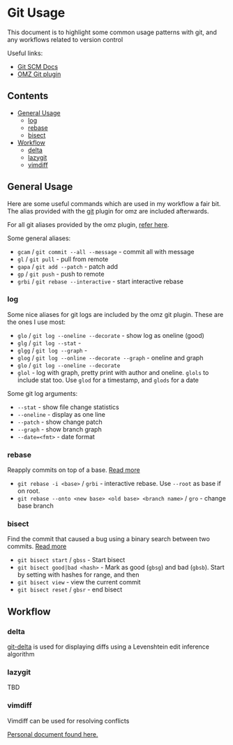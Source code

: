 # Git Usage

This document is to highlight some common usage patterns with git, and any workflows related to version control

Useful links:

- [Git SCM Docs](https://git-scm.com/docs)
- [OMZ Git plugin](https://github.com/ohmyzsh/ohmyzsh/tree/master/plugins/git)

## Contents

<!-- vim-md-toc format=bullets ignore=^Contents$ -->
* [General Usage](#general-usage)
  * [log](#log)
  * [rebase](#rebase)
  * [bisect](#bisect)
* [Workflow](#workflow)
  * [delta](#delta)
  * [lazygit](#lazygit)
  * [vimdiff](#vimdiff)
<!-- vim-md-toc END -->

## General Usage

Here are some useful commands which are used in my workflow a fair bit. The alias provided with the [git](https://github.com/ohmyzsh/ohmyzsh/blob/master/plugins/git/git.plugin.zsh) plugin for omz are included afterwards.

For all git aliases provided by the omz plugin, [refer here](https://github.com/ohmyzsh/ohmyzsh/tree/master/plugins/git).

Some general aliases:

- `gcam` / `git commit --all --message` - commit all with message
- `gl` / `git pull` - pull from remote
- `gapa` / `git add --patch` - patch add
- `gp` / `git push` - push to remote
- `grbi` / `git rebase --interactive` - start interactive rebase

### log

Some nice aliases for git logs are included by the omz git plugin. These are the ones I use most:

- `glo` / `git log --oneline --decorate` - show log as oneline (good)
- `glg` / `git log --stat` -
- `glgg` / `git log --graph` -
- `glog` / `git log --online --decorate --graph` - oneline and graph
- `glo` / `git log --oneline --decorate`
- `glol` - log with graph, pretty print with author and oneline. `glols` to include stat too. Use `glod` for a timestamp, and `glods` for a date

Some git log arguments:

- `--stat` - show file change statistics
- `--oneline` - display as one line
- `--patch` - show change patch
- `--graph` - show branch graph
- `--date=<fmt>` - date format

### rebase

Reapply commits on top of a base. [Read more](https://git-scm.com/docs/git-rebase)

- `git rebase -i <base>` / `grbi` - interactive rebase. Use `--root` as base if on root.
- `git rebase --onto <new base> <old base> <branch name>` / `gro` - change base branch

### bisect

Find the commit that caused a bug using a binary search between two commits. [Read more](https://git-scm.com/docs/git-bisect)

- `git bisect start` / `gbss` - Start bisect
- `git bisect good|bad <hash>` - Mark as good (`gbsg`) and bad (`gbsb`). Start by setting with hashes for range, and then
- `git bisect view` - view the current commit
- `git bisect reset` / `gbsr` - end bisect

## Workflow

### delta

[git-delta](https://github.com/dandavison/delta) is used for displaying diffs using a Levenshtein edit inference algorithm

### lazygit

TBD

### vimdiff

Vimdiff can be used for resolving conflicts

[Personal document found here.](./vim.usage.md#vimdiff)
